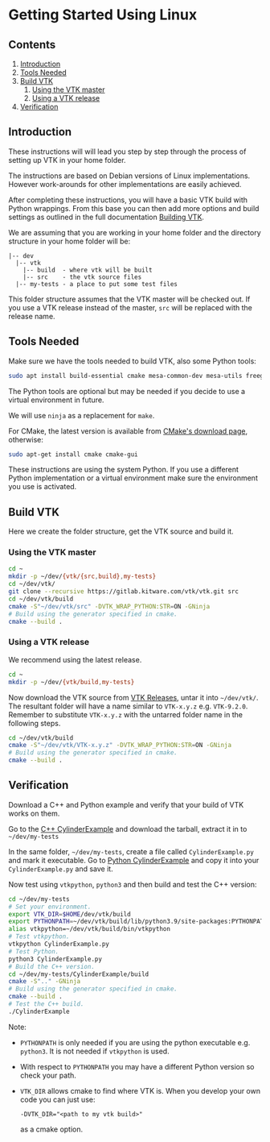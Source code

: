# Getting Started Using Linux

## Contents

1. [Introduction](#introduction)
2. [Tools Needed](#tools-needed)
3. [Build VTK](#build-vtk)
    1. [Using the VTK master](#using-the-vtk-master)
    2. [Using a VTK release](#using-a-vtk-release)
4. [Verification](#verification)

## Introduction

These instructions will will lead you step by step through the process of setting up VTK in your home folder.

The instructions are based on Debian versions of Linux implementations. However work-arounds for other implementations are easily achieved.

After completing these instructions, you will have a basic VTK build with Python wrappings. From this base you can then add more options and build settings as outlined in the full documentation [Building VTK](<./build.md>).

We are assuming that you are working in your home folder and the directory structure in your home folder will be:

``` text
|-- dev
  |-- vtk
    |-- build  - where vtk will be built
    |-- src    - the vtk source files
  |-- my-tests - a place to put some test files
```

This folder structure assumes that the VTK master will be checked out. If you use a VTK release instead of the master, `src` will be replaced with the release name.

## Tools Needed

Make sure we have the tools needed to build VTK, also some Python tools:

``` bash
sudo apt install build-essential cmake mesa-common-dev mesa-utils freeglut3-dev python3-dev python3-venv git-core ninja-build
```

The Python tools are optional but may be needed if you decide to use a virtual environment in future.

We will use `ninja` as a replacement for `make`.

For CMake, the latest version is available from [CMake's download page][cmake-download], otherwise:

``` bash
sudo apt-get install cmake cmake-gui
```

These instructions are using the system Python. If you use a different Python implementation or a virtual environment make sure the environment you use is activated.

## Build VTK

Here we create the folder structure, get the VTK source and build it.

### Using the VTK master

``` bash
cd ~
mkdir -p ~/dev/{vtk/{src,build},my-tests}
cd ~/dev/vtk/
git clone --recursive https://gitlab.kitware.com/vtk/vtk.git src
cd ~/dev/vtk/build
cmake -S"~/dev/vtk/src" -DVTK_WRAP_PYTHON:STR=ON -GNinja
# Build using the generator specified in cmake.
cmake --build .
```

### Using a VTK release

We recommend using the latest release.

``` bash
cd ~
mkdir -p ~/dev/{vtk/build,my-tests}
```

Now download the VTK source from [VTK Releases][vtk-download], untar it into `~/dev/vtk/`. The resultant folder will have a name similar to `VTK-x.y.z` e.g. `VTK-9.2.0`. Remember to substitute `VTK-x.y.z` with the untarred folder name in the following steps.

``` bash
cd ~/dev/vtk/build
cmake -S"~/dev/vtk/VTK-x.y.z" -DVTK_WRAP_PYTHON:STR=ON -GNinja
# Build using the generator specified in cmake.
cmake --build .
```

## Verification

Download a C++ and Python example and verify that your build of VTK works on them.

Go to the [C++ CylinderExample][cpp-cylinder-example] and download the tarball, extract it in to `~/dev/my-tests`

In the same folder, `~/dev/my-tests`, create a file called `CylinderExample.py` and mark it executable. Go to [Python CylinderExample][python-cylinder-example] and copy it into your `CylinderExample.py` and save it.

Now test using `vtkpython`, `python3` and then build and test the C++ version:

``` bash
cd ~/dev/my-tests
# Set your environment.
export VTK_DIR=$HOME/dev/vtk/build
export PYTHONPATH=~/dev/vtk/build/lib/python3.9/site-packages:PYTHONPATH
alias vtkpython=~/dev/vtk/build/bin/vtkpython
# Test vtkpython.
vtkpython CylinderExample.py
# Test Python.
python3 CylinderExample.py
# Build the C++ version.
cd ~/dev/my-tests/CylinderExample/build
cmake -S".." -GNinja
# Build using the generator specified in cmake.
cmake --build .
# Test the C++ build.
./CylinderExample
```

Note:

- `PYTHONPATH` is only needed if you are using the python executable e.g. `python3`. It is not needed if `vtkpython` is used.
- With respect to `PYTHONPATH` you may have a different Python version so check your path.
- `VTK_DIR` allows cmake to find where VTK is. When you develop your own code you can just use:

  ``` text
  -DVTK_DIR="<path to my vtk build>"
  ```

  as a cmake option.

[cmake-download]: https://cmake.org/download/
[cpp-cylinder-example]: https://kitware.github.io/vtk-examples/site/Cxx/GeometricObjects/CylinderExample/
[ninja]: https://ninja-build.org/
[python-cylinder-example]: https://kitware.github.io/vtk-examples/site/Python/GeometricObjects/CylinderExample/
[vtk-download]: https://vtk.org/download/
